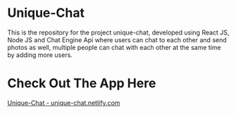 # Unique-Chat
This is the repository for the project unique-chat, developed using React JS, Node JS and Chat Engine Api where users can chat to each other and send photos as well, multiple people can chat with each other at the same time by adding more users.

# Check Out The App Here
[Unique-Chat - unique-chat.netlify.com](unique-chat.netlify.com)
